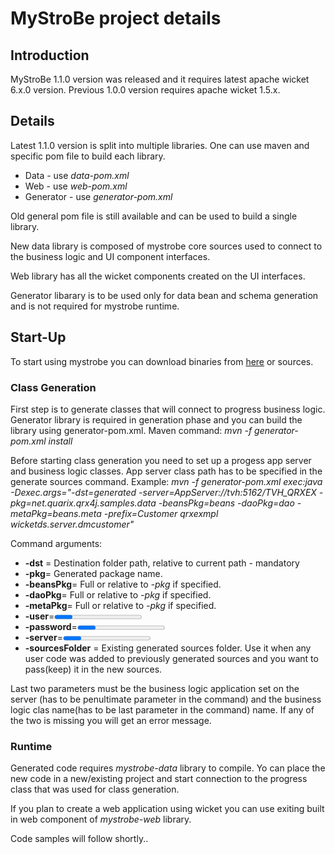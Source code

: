 # MyStroBe project details #

## Introduction ##

MyStroBe 1.1.0 version was released and it requires latest apache wicket 6.x.0 version. Previous 1.0.0 version requires apache wicket 1.5.x.


## Details ##

Latest 1.1.0 version is split into multiple libraries. One can use maven and specific pom file to build each library.
  * Data - use _data-pom.xml_
  * Web - use _web-pom.xml_
  * Generator - use _generator-pom.xml_

Old general pom file is still available and can be used to build a single library.

New data library is composed of mystrobe core sources used to connect to the business logic and UI component interfaces.

Web library has all the wicket components created on the UI interfaces.

Generator libarary is to be used only for data bean and schema generation and is not required for mystrobe runtime.


## Start-Up ##

To start using mystrobe you can download binaries from [here](http://code.google.com/p/mystrobe/downloads/list) or sources.

### Class Generation ###

First step is to generate classes that will connect to progress business logic. Generator library is required in generation phase and you can build the library using generator-pom.xml. Maven command:
_mvn -f generator-pom.xml install_

Before starting class generation you need to set up a progess app server and business logic classes. App server class path has to be specified in the generate sources command. Example:
_mvn -f generator-pom.xml exec:java -Dexec.args="-dst=generated -server=AppServer://tvh:5162/TVH\_QRXEX -pkg=net.quarix.qrx4j.samples.data -beansPkg=beans -daoPkg=dao -metaPkg=beans.meta -prefix=Customer qrxexmpl wicketds.server.dmcustomer"_

Command arguments:
  * **-dst** =<dedtination folder> Destination folder path, relative to current path - mandatory
  * **-pkg**=<package name> Generated package name.
  * **-beansPkg**=<beans package name> Full or relative to _-pkg_ if specified.
  * **-daoPkg**=<data access object package name> Full or relative to _-pkg_ if specified.
  * **-metaPkg**=<meta data package name> Full or relative to _-pkg_ if specified.
  * **-user**=<progress app server user> - mandatory
  * **-password**=<progress app server password> - mandatory
  * **-server**=<progress app server> Application server URL (AppServer://host:port/APP\_SERVER\_NAME) - mandatory
  * **-sourcesFolder** =<app server> Existing generated sources folder. Use it when any user code was added to previously generated sources and you want to pass(keep) it in the new sources.

Last two parameters must be the business logic application set on the server (has to be penultimate parameter in the command) and the business logic clas name(has to be last parameter in the command) name. If any of the two is missing you will get an error message.

### Runtime ###

Generated code requires _mystrobe-data_ library to compile. Yo can place the new code in a new/existing project and start connection to the progress class that was used for class generation.

If you plan to create a web application using wicket you can use exiting built in web component of _mystrobe-web_ library.

Code samples will follow shortly..
